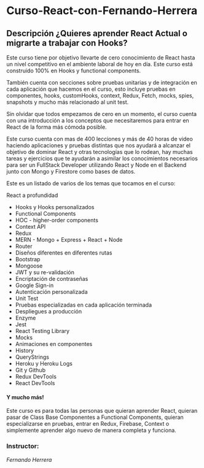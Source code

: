 # Curso-React-con-Fernando-Herrera

## Descripción ¿Quieres aprender React Actual o migrarte a trabajar con Hooks?

Este curso tiene por objetivo llevarte de cero conocimiento de React hasta un nivel competitivo en el ambiente laboral de hoy en día. Este curso está construido 100% en Hooks y functional components.

También cuenta con secciones sobre pruebas unitarias y de integración en cada aplicación que hacemos en el curso, esto incluye pruebas en componentes, hooks, customHooks, context, Redux, Fetch, mocks, spies, snapshots y mucho más relacionado al unit test.

Sin olvidar que todos empezamos de cero en un momento, el curso cuenta con una introducción a los conceptos que necesitaremos para entrar en React de la forma más cómoda posible.

Este curso cuenta con mas de 400 lecciones y más de 40 horas de video haciendo aplicaciones y pruebas distintas que nos ayudará a alcanzar el objetivo de dominar React y otras tecnologías que lo rodean, hay muchas tareas y ejercicios que te ayudarán a asimilar los conocimientos necesarios para ser un FullStack Developer utilizando React y Node en el Backend junto con Mongo y Firestore como bases de datos.

Este es un listado de varios de los temas que tocamos en el curso:


React a profundidad

* Hooks y Hooks personalizados
* Functional Components
* HOC - higher-order components
* Context API
* Redux
* MERN - Mongo + Express + React + Node
* Router
* Diseños diferentes en diferentes rutas
* Bootstrap
* Mongoose
* JWT y su re-validación
* Encriptación de contraseñas
* Google Sign-in
* Autenticación personalizada
* Unit Test
* Pruebas especializadas en cada aplicación terminada
* Despliegues a producción
* Enzyme
* Jest
* React Testing Library
* Mocks
* Animaciones en componentes
* History
* QueryStrings
* Heroku y Heroku Logs
* Git y Github
* Redux DevTools
* React DevTools

#### Y mucho más!

Este curso es para todas las personas que quieran aprender React, quieran pasar de Class Base Componentes a Functional Components, quieran especializarse en pruebas, entrar en Redux, Firebase, Context o simplemente aprender algo nuevo de manera completa y funciona.

### Instructor: 
_Fernando Herrera_